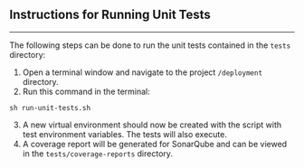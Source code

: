 ## Instructions for Running Unit Tests
---

The following steps can be done to run the unit tests contained in the `tests` directory:

1. Open a terminal window and navigate to the project `/deployment` directory.
2. Run this command in the terminal:
```shell
sh run-unit-tests.sh
```
3. A new virtual environment should now be created with the script with test environment variables. The tests will also execute.
4. A coverage report will be generated for SonarQube and can be viewed in the `tests/coverage-reports` directory.
